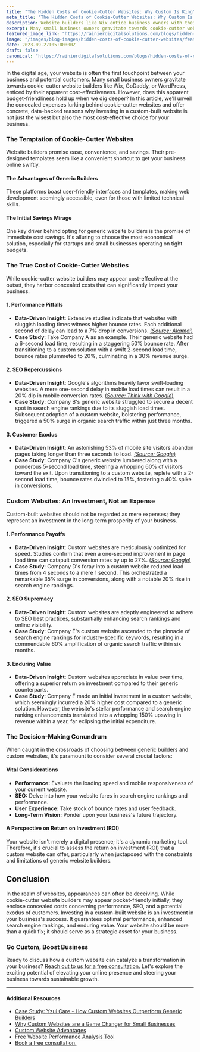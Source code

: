 ```yaml
---
title: "The Hidden Costs of Cookie-Cutter Websites: Why Custom Is King"
meta_title: "The Hidden Costs of Cookie-Cutter Websites: Why Custom Is King | RDS"
description: Website builders like Wix entice business owners with their apparent cost-effectiveness, but there are hidden costs in these cookie-cutter websites. Learn why investing in a custom site is key to long-term success.
excerpt: Many small business owners gravitate towards cookie-cutter website builders like Wix, GoDaddy, or WordPress, enticed by their apparent cost-effectiveness. However, does this apparent budget-friendliness hold up when we dig deeper?
featured_image_link: "https://rainierdigitalsolutions.com/blogs/hidden-costs-of-cookie-cutter-websites"
image: "/images/blog-images/hidden-costs-of-cookie-cutter-websites/featured.png"
date: 2023-09-27T05:00:00Z
draft: false
canonical: "https://rainierdigitalsolutions.com/blogs/hidden-costs-of-cookie-cutter-websites"
---
```


In the digital age, your website is often the first touchpoint between your business and potential customers. Many small business owners gravitate towards cookie-cutter website builders like Wix, GoDaddy, or WordPress, enticed by their apparent cost-effectiveness. However, does this apparent budget-friendliness hold up when we dig deeper? In this article, we'll unveil the concealed expenses lurking behind cookie-cutter websites and offer concrete, data-backed reasons why investing in a custom-built website is not just the wisest but also the most cost-effective choice for your business.

### The Temptation of Cookie-Cutter Websites

Website builders promise ease, convenience, and savings. Their pre-designed templates seem like a convenient shortcut to get your business online swiftly.

#### The Advantages of Generic Builders

These platforms boast user-friendly interfaces and templates, making web development seemingly accessible, even for those with limited technical skills.

#### The Initial Savings Mirage

One key driver behind opting for generic website builders is the promise of immediate cost savings. It's alluring to choose the most economical solution, especially for startups and small businesses operating on tight budgets.

### The True Cost of Cookie-Cutter Websites

While cookie-cutter website builders may appear cost-effective at the outset, they harbor concealed costs that can significantly impact your business.

#### 1. **Performance Pitfalls**

- **Data-Driven Insight**: Extensive studies indicate that websites with sluggish loading times witness higher bounce rates. Each additional second of delay can lead to a 7% drop in conversions. [(*Source: Akamai*)](https://www.akamai.com/newsroom/press-release/akamai-releases-spring-2017-state-of-online-retail-performance-report)
- **Case Study**: Take Company A as an example. Their generic website had a 6-second load time, resulting in a staggering 50% bounce rate. After transitioning to a custom solution with a swift 2-second load time, bounce rates plummeted to 20%, culminating in a 30% revenue surge.

#### 2. **SEO Repercussions**

- **Data-Driven Insight**: Google's algorithms heavily favor swift-loading websites. A mere one-second delay in mobile load times can result in a 20% dip in mobile conversion rates. [(*Source: Think with Google*)](https://www.thinkwithgoogle.com/marketing-strategies/app-and-mobile/mobile-page-speed-conversion-data/)
- **Case Study**: Company B's generic website struggled to secure a decent spot in search engine rankings due to its sluggish load times. Subsequent adoption of a custom website, bolstering performance, triggered a 50% surge in organic search traffic within just three months.

#### 3. **Customer Exodus**

- **Data-Driven Insight**: An astonishing 53% of mobile site visitors abandon pages taking longer than three seconds to load. [(*Source: Google*)](https://blog.google/products/admanager/the-need-for-mobile-speed/#:~:text=3...&text=Slow%20page%20load%20times%20are,than%203%20seconds%20to%20load&text=One%20out%20of%20two%20people,in%20less%20than%202%20seconds&text=46%25%20of%20people%20say%20that,the%20web%20on%20mobile%20devices)
- **Case Study**: Company C's generic website lumbered along with a ponderous 5-second load time, steering a whopping 60% of visitors toward the exit. Upon transitioning to a custom website, replete with a 2-second load time, bounce rates dwindled to 15%, fostering a 40% spike in conversions.

### Custom Websites: An Investment, Not an Expense

Custom-built websites should not be regarded as mere expenses; they represent an investment in the long-term prosperity of your business.

#### 1. **Performance Payoffs**

- **Data-Driven Insight**: Custom websites are meticulously optimized for speed. Studies confirm that even a one-second improvement in page load time can catapult conversion rates by up to 27%. [(*Source: Google*)](https://www.thinkwithgoogle.com/_qs/documents/4290/c676a_Google_MobileSiteSpeed_Playbook_v2.1_digital_4JWkGQT.pdf)
- **Case Study**: Company D's foray into a custom website reduced load times from 4 seconds to a mere 1 second. This orchestrated a remarkable 35% surge in conversions, along with a notable 20% rise in search engine rankings.

#### 2. **SEO Supremacy**

- **Data-Driven Insight**: Custom websites are adeptly engineered to adhere to SEO best practices, substantially enhancing search rankings and online visibility.
- **Case Study**: Company E's custom website ascended to the pinnacle of search engine rankings for industry-specific keywords, resulting in a commendable 60% amplification of organic search traffic within six months.

#### 3. **Enduring Value**

- **Data-Driven Insight**: Custom websites appreciate in value over time, offering a superior return on investment compared to their generic counterparts.
- **Case Study**: Company F made an initial investment in a custom website, which seemingly incurred a 20% higher cost compared to a generic solution. However, the website's stellar performance and search engine ranking enhancements translated into a whopping 150% upswing in revenue within a year, far eclipsing the initial expenditure.

### The Decision-Making Conundrum

When caught in the crossroads of choosing between generic builders and custom websites, it's paramount to consider several crucial factors:

#### Vital Considerations

- **Performance:** Evaluate the loading speed and mobile responsiveness of your current website.
- **SEO:** Delve into how your website fares in search engine rankings and performance.
- **User Experience:** Take stock of bounce rates and user feedback.
- **Long-Term Vision:** Ponder upon your business's future trajectory.

#### A Perspective on Return on Investment (ROI)

Your website isn't merely a digital presence; it's a dynamic marketing tool. Therefore, it's crucial to assess the return on investment (ROI) that a custom website can offer, particularly when juxtaposed with the constraints and limitations of generic website builders.

## Conclusion

In the realm of websites, appearances can often be deceiving. While cookie-cutter website builders may appear pocket-friendly initially, they enclose concealed costs concerning performance, SEO, and a potential exodus of customers. Investing in a custom-built website is an investment in your business's success. It guarantees optimal performance, enhanced search engine rankings, and enduring value. Your website should be more than a quick fix; it should serve as a strategic asset for your business.

### Go Custom, Boost Business

Ready to discuss how a custom website can catalyze a transformation in your business? <a href='https://rainierdigitalsolutions.com/contact' className='font-bold'>Reach out to us for a free consultation.</a> Let's explore the exciting potential of elevating your online presence and steering your business towards sustainable growth.

---

#### Additional Resources

- [Case Study: Yzui Care - How Custom Websites Outperform Generic Builders](https://rainierdigitalsolutions.com/blogs/yuzi-case-study)
- [Why Custom Websites are a Game Changer for Small Businesses](https://rainierdigitalsolutions.com/blogs/why-custom-websites-are-a-game-changer-for-small-business-owners)
- [Custom Website Advantages](https://rainierdigitalsolutions.com/blogs/custom-website-advantages)
- [Free Website Performance Analysis Tool](https://www.webpagetest.org/)
- <a href='https://rainierdigitalsolutions.com/contact' className='font-bold'>Book a free consultation.</a>
